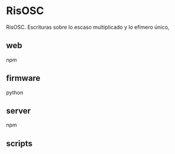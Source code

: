 # RisOSC

RisOSC. Escrituras sobre lo escaso multiplicado y lo efímero único, 

## web

npm

## firmware

python

## server 

npm

## scripts